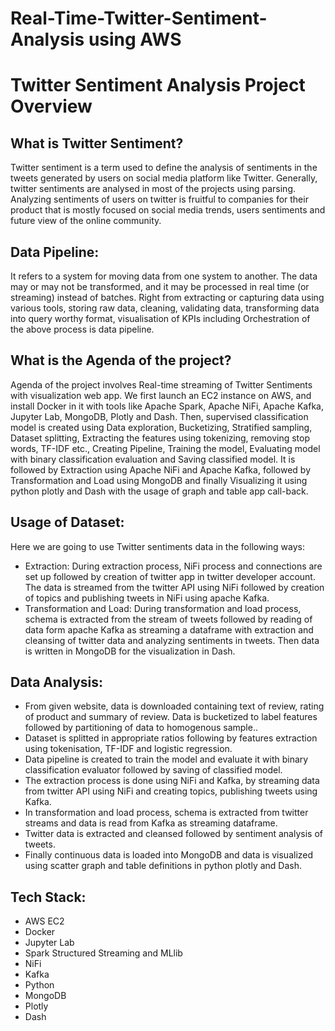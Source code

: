 # Real-Time-Twitter-Sentiment-Analysis using AWS
# Twitter Sentiment Analysis Project Overview
## What is Twitter Sentiment?
Twitter sentiment is a term used to define the analysis of sentiments in the tweets generated by users on social media platform like Twitter. Generally, twitter sentiments are analysed in most of the projects using parsing. Analyzing sentiments of users on twitter is fruitful to companies for their product that is mostly focused on social media trends, users sentiments and future view of the online community.
## Data Pipeline:
It refers to a system for moving data from one system to another. The data may or may not be transformed, and it may be processed in real time (or streaming) instead of batches. Right from extracting or capturing data using various tools, storing raw data, cleaning, validating data, transforming data into query worthy format, visualisation of KPIs including Orchestration of the above process is data pipeline.
## What is the Agenda of the project?
Agenda of the project involves Real-time streaming of Twitter Sentiments with visualization web app. We first launch an EC2 instance on AWS, and install Docker in it with tools like Apache Spark, Apache NiFi, Apache Kafka, Jupyter Lab, MongoDB, Plotly and Dash. Then, supervised classification model is created using Data exploration, Bucketizing, Stratified sampling, Dataset splitting, Extracting the features using tokenizing, removing stop words, TF-IDF etc., Creating Pipeline, Training the model, Evaluating model with binary classification evaluation and Saving classified model. It is followed by Extraction using Apache NiFi and Apache Kafka, followed by Transformation and Load using MongoDB and finally Visualizing it using python plotly and Dash with the usage of graph and table app call-back.
## Usage of Dataset:
Here we are going to use Twitter sentiments data in the following ways:
- Extraction: During extraction process, NiFi process and connections are set up followed by creation of twitter app in twitter developer account. The data is streamed from the twitter API using NiFi followed by creation of topics and publishing tweets in NiFi using apache Kafka.
- Transformation and Load: During transformation and load process, schema is extracted from the stream of tweets followed by reading of data form apache Kafka as streaming a dataframe with extraction and cleansing of twitter data and analyzing sentiments in tweets. Then data is written in MongoDB for the visualization in Dash.
## Data Analysis:
- From given website, data is downloaded containing text of review, rating of product and summary of review. Data is bucketized to label features followed by partitioning of data to homogenous sample..
- Dataset is splitted in appropriate ratios following by features extraction using tokenisation, TF-IDF and logistic regression.
- Data pipeline is created to train the model and evaluate it with binary classification evaluator followed by saving of classified model.
- The extraction process is done using NiFi and Kafka, by streaming data from twitter API using NiFi and creating topics, publishing tweets using Kafka.
- In transformation and load process, schema is extracted from twitter streams and data is read from Kafka as streaming dataframe.
- Twitter data is extracted and cleansed followed by sentiment analysis of tweets.
- Finally continuous data is loaded into MongoDB and data is visualized using scatter graph and table definitions in python plotly and Dash.
## Tech Stack:
- AWS EC2
- Docker
- Jupyter Lab
- Spark Structured Streaming and MLlib
- NiFi
- Kafka
- Python
- MongoDB
- Plotly
- Dash
